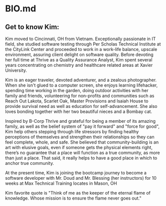 # BIO.md

## Get to know Kim:
Kim moved to Cincinnati, OH from Vietnam. Exceptionally passionate in IT field, she studied software testing through Per Scholas Technical Institute at the CityLink Center and proceeded to work in a work-life balance, upscale environment, assuring client delight on software quality. Before devoting her full time at Thrive as a Quality Assurance Analyst, Kim spent several years concentrating on chemistry and healthcare related areas at Xavier University.

Kim is an eager traveler, devoted adventurer, and a zealous photographer. When she isn't glued to a computer screen, she enjoys learning lifehacker, spending time working in the garden, doing outdoor activities with her family and friends, volunteering for non-profits and communities such as Reach Out Lakota, Scarlet Oak, Master Provisions and Isaiah House to provide survival need as well as education for self-advancement. She also loves bonding together with her two beautiful nieces and a Bombay cat.

Inspired by B-Corp Thrive and grateful for being a member of its amazing family, as well as the belief system of "pay it forward" and "force for good", Kim help others stepping through life stressors by finding healthy perceptions of themselves and strengthen their relationships so they can feel complete, whole, and safe. She believed that community-building is an art with elusive goals, even if someone gets the physical elements right, there’s no guarantee that a place will function as a true community, as more than just a place. That said, it really helps to have a good place in which to anchor true community.

At the present time, Kim is joining the bootcamp journey to become a software developer with Mr. Doud and Mr. Blessing (her instructors) for 10 weeks at Max Technical Training locates in Mason, OH

Kim favorite quote is "Think of me as the keeper of the eternal flame of knowledge. Whose mission is to ensure the flame never goes out."
